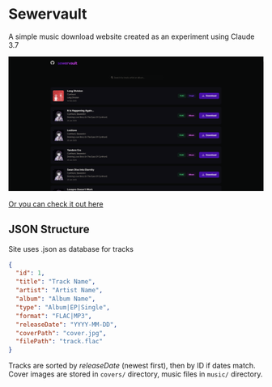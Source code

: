 # Sewervault

A simple music download website created as an experiment using Claude 3.7


[![Preview](preview.png "Preview")](preview.png)

[Or you can check it out here](https://ayukiro.github.io/sewervault/)
## JSON Structure

Site uses .json as database for tracks
```json
{
  "id": 1,
  "title": "Track Name",
  "artist": "Artist Name", 
  "album": "Album Name",
  "type": "Album|EP|Single",
  "format": "FLAC|MP3",
  "releaseDate": "YYYY-MM-DD",
  "coverPath": "cover.jpg",
  "filePath": "track.flac"
}
```
Tracks are sorted by *releaseDate* (newest first), then by ID if dates match.
Cover images are stored in `covers/` directory, music files in `music/` directory.
